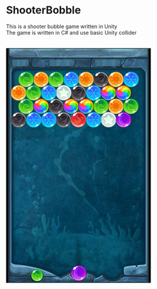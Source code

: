 # ShooterBobble
This is a shooter bubble game written in Unity<br/>
The game is written in C# and use basic Unity collider<br/>
<br/>
<br/>
![image](https://github.com/askaleroux/shooterBobble/blob/master/gamePlay.PNG)
